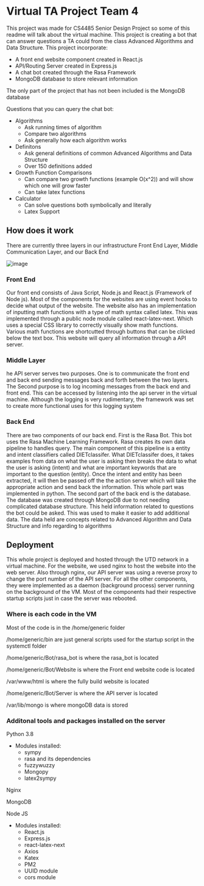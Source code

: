 # Virtual TA Project Team 4

This project was made for CS4485 Senior Design Project so some of this readme will talk about the virtual machine. This project is creating a bot that can answer questions a TA could from the class Advanced Algorithms and Data Structure. This project incorporate:

* A front end website component created in React.js
* API/Routing Server created in Express.js
* A chat bot created through the Rasa Framework
* MongoDB database to store relevant information

The only part of the project that has not been included is the MongoDB database

Questions that you can query the chat bot:

 * Algorithms
     * Ask running times of algorithm
     * Compare two algorithms
     * Ask generally how each algorithm works
 * Definitons
     * Ask general definitions of common Advanced Algorithms and Data Structure
     * Over 150 definitions added 
 * Growth Function Comparisons
     * Can compare two growth functions (example O(x^2)) and will show which one will grow faster
     * Can take latex functions
 * Calculator
     * Can solve questions both symbolically and literally
     * Latex Support

## How does it work

There are currently three layers in our infrastructure Front End Layer, Middle Communication Layer, and our Back End 

![image](https://user-images.githubusercontent.com/87556821/206939350-692644fa-8256-4ec1-b491-eb14110a3125.png)

### Front End

Our front end consists of  Java Script, Node.js and React.js (Framework of Node js). Most of the components for the websites are using event hooks to decide what output of the website. The website also has an implementation of inputting math functions with a type of math syntax called latex. This was implemented through a public node module called react-latex-next. Which uses a special CSS library to correctly visually show math functions. Various math functions are shortcutted through buttons that can be clicked below the text box. This website will query all information through a API server.

### Middle Layer

he API server serves two purposes. One is to communicate the front end and back end sending messages back and forth between the two layers. The Second purpose is to log incoming messages from the back end and front end. This can be accessed by listening into the api server in the virtual machine. Although the logging is very rudimentary, the framework was set to create more functional uses for this logging system

### Back End 

There are two components of our back end. First is the Rasa Bot. This bot uses the Rasa Machine Learning Framework. Rasa creates its own data pipeline to handles query. The main component of this pipeline is a entity and intent classifiers called DIETclassifer. What DIETclassifer does, it takes examples from data on what the user is asking then breaks the data to what the user is asking (intent) and what are important keywords that are important to the question (entity). Once the intent and entity has been extracted, it will then be passed off the the action server which will take the appropriate action and send back the information. This whole part was implemented in python. The second part of the back end is the database. The database was created through MongoDB due to not needing complicated database structure. This held information related to questions the bot could be asked. This was used to make it easier to add  additional data. The data held are concepts related to Advanced Algorithm and Data Structure and info regarding to algorithms


## Deployment

This whole project is deployed and hosted through the UTD network in a virtual machine. For the website, we used nginx to host the website into the web server. Also through nginx, our API server was using a reverse proxy to change the port number of the API server. For all the other components, they were implemented as a daemon (background process) server running on the background of the VM. Most of the components had their respective startup scripts just in case the server was rebooted.

### Where is each code in the VM

Most of the code is in the /home/generic folder

/home/generic/bin are just general scripts used for the startup script in the systemctl folder

/home/generic/Bot/rasa_bot is where the rasa_bot is located

/home/generic/Bot/Website is where the Front end website code is located

/var/www/html is where the fully build website is located

/home/generic/Bot/Server is where the API server is located

/var/lib/mongo is where mongoDB data is stored

### Additonal tools and packages installed on the server

Python 3.8
* Modules installed:
    * sympy
    * rasa and its dependencies
    * fuzzywuzzy
    * Mongopy
    * latex2sympy 

Nginx 

MongoDB

Node JS
* Modules installed:
    * React.js
    * Express.js
    * react-latex-next
    * Axios
    * Katex
    * PM2
    * UUID module
    * cors module


